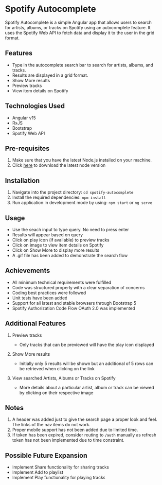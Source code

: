 # Spotify Autocomplete
Spotify Autocomplete is a simple Angular app that allows users to search for artists, albums, or tracks on Spotify using an autocomplete feature.
It uses the Spotify Web API to fetch data and display it to the user in the grid format.

## Features
- Type in the autocomplete search bar to search for artists, albums, and tracks.
- Results are displayed in a grid format.
- Show More results
- Preview tracks
- View item details on Spotify

## Technologies Used
- Angular v15
- RxJS
- Bootstrap
- Spotify Web API

## Pre-requisites
1. Make sure that you have the latest Node.js installed on your machine.
2. Click [here](https://nodejs.org/en/download/) to download the latest node version

## Installation
1. Navigate into the project directory: `cd spotify-autocomplete`
2. Install the required dependencies: `npm install`
3. Run application in development mode by using: `npm start` or `ng serve`

## Usage
- Use the seach input to type query. No need to press enter
- Results will appear based on query
- Click on play icon (if available) to preview tracks
- Click on image to view item details on Spotify
- Click on Show More to display more results
- A .gif file has been added to demonstrate the search flow

## Achievements
- All minimum technical requirements were fulfilled
- Code was structured properly with a clear separation of concerns
- Coding best practices were followed
- Unit tests have been added
- Support for all latest and stable browsers through Bootstrap 5
- Spotify Authorization Code Flow OAuth 2.0 was implemented

## Additional Features
1. Preview tracks
    - Only tracks that can be previewed will have the play icon displayed

2. Show More results
    - Initially only 5 results will be shown but an additional of 5 rows can be retrieved when clicking on the link

3. View searched Artists, Albums or Tracks on Spotify
    - More details about a particular artist, album or track can be viewed by clicking on their respective image

## Notes
1. A header was added just to give the search page a proper look and feel. The links of the nav items do not work.
2. Proper mobile support has not been added due to limited time.
3. If token has been expired, consider routing to `/auth` manually as refresh token has not been implemented due to time constraint.


## Possible Future Expansion
- Implement Share functionality for sharing tracks
- Implement Add to playlist
- Implement Play functionality for playing tracks

